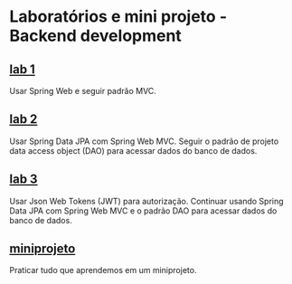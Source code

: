 # Laboratórios e mini projeto - Backend development

## [lab 1](lab1.md)
Usar Spring Web e seguir padrão MVC.

## [lab 2](lab2.md)
Usar Spring Data JPA com Spring Web MVC. Seguir o padrão de projeto data access object (DAO) para acessar dados do banco de dados.

## [lab 3](lab2.md)
Usar Json Web Tokens (JWT) para autorização. Continuar usando Spring Data JPA com Spring Web MVC e o padrão DAO para acessar dados do banco de dados.

## [miniprojeto](projeto.md)
Praticar tudo que aprendemos em um miniprojeto.
